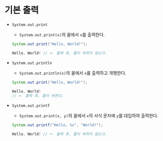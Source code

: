 # 기본 출력

- `System.out.print`
  - `System.out.print(x)`의 꼴에서 `x`를 출력한다.

  ```java
  System.out.print("Hello, World!");
  ```

  ```java
  Hello, World! // <- 출력 후, 줄이 바뀌지 않는다.
  ```

- `System.out.println`
  - `System.out.println(x)`의 꼴에서 `x`를 출력하고 개행한다.

  ```java
  System.out.print("Hello, World!");
  ```

  ```java
  Hello, World!
  // <- 출력 후, 줄이 바뀐다.
  ```

- `System.out.printf`
  - `System.out.print(x, y)`의 꼴에서 `x`의 서식 문자에 `y`를 대입하여 출력한다.

  ```java
  System.out.printf("Hello, %s", "World!");
  ```

  ```java
  Hello, World! // <- 출력 후, 줄이 바뀌지 않는다.
  ```
